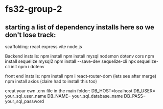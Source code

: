 # fs32-group-2

## starting a list of dependency installs here so we don't lose track:

scaffolding:
react
express
vite
node.js

Backend installs:
npm install
npm install mysql nodemon dotenv cors
npm install sequelize mysql2
npm install --save-dev sequelize-cli
npx sequelize-cli init
npm i dotenv

front end installs:
npm install
npm i react-router-dom (lets see after merge)
npm install axios (claire had to install this too)

creat your own .env file in the main folder:
DB_HOST=localhost
DB_USER= your_sql_user_name
DB_NAME= your_sql_database_name
DB_PASS= your_sql_password
